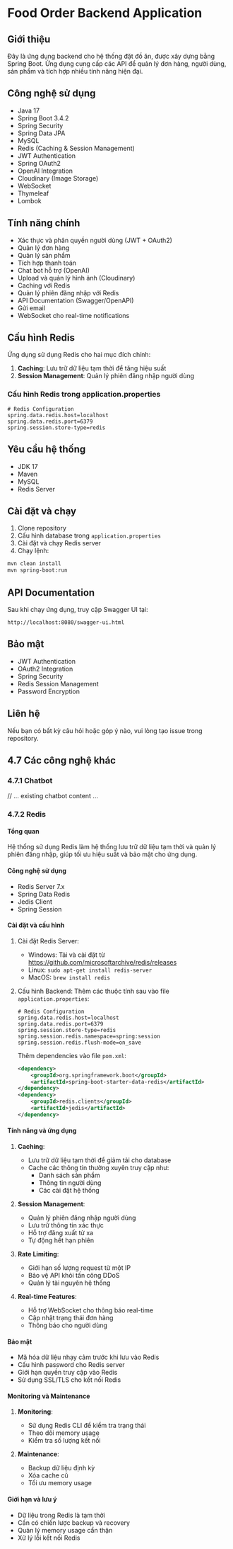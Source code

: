 # Food Order Backend Application

## Giới thiệu
Đây là ứng dụng backend cho hệ thống đặt đồ ăn, được xây dựng bằng Spring Boot. Ứng dụng cung cấp các API để quản lý đơn hàng, người dùng, sản phẩm và tích hợp nhiều tính năng hiện đại.

## Công nghệ sử dụng
- Java 17
- Spring Boot 3.4.2
- Spring Security
- Spring Data JPA
- MySQL
- Redis (Caching & Session Management)
- JWT Authentication
- Spring OAuth2
- OpenAI Integration
- Cloudinary (Image Storage)
- WebSocket
- Thymeleaf
- Lombok

## Tính năng chính
- Xác thực và phân quyền người dùng (JWT + OAuth2)
- Quản lý đơn hàng
- Quản lý sản phẩm
- Tích hợp thanh toán
- Chat bot hỗ trợ (OpenAI)
- Upload và quản lý hình ảnh (Cloudinary)
- Caching với Redis
- Quản lý phiên đăng nhập với Redis
- API Documentation (Swagger/OpenAPI)
- Gửi email
- WebSocket cho real-time notifications

## Cấu hình Redis
Ứng dụng sử dụng Redis cho hai mục đích chính:
1. **Caching**: Lưu trữ dữ liệu tạm thời để tăng hiệu suất
2. **Session Management**: Quản lý phiên đăng nhập người dùng

### Cấu hình Redis trong application.properties
```properties
# Redis Configuration
spring.data.redis.host=localhost
spring.data.redis.port=6379
spring.session.store-type=redis
```

## Yêu cầu hệ thống
- JDK 17
- Maven
- MySQL
- Redis Server

## Cài đặt và chạy
1. Clone repository
2. Cấu hình database trong `application.properties`
3. Cài đặt và chạy Redis server
4. Chạy lệnh:
```bash
mvn clean install
mvn spring-boot:run
```

## API Documentation
Sau khi chạy ứng dụng, truy cập Swagger UI tại:
```
http://localhost:8080/swagger-ui.html
```

## Bảo mật
- JWT Authentication
- OAuth2 Integration
- Spring Security
- Redis Session Management
- Password Encryption

## Liên hệ
Nếu bạn có bất kỳ câu hỏi hoặc góp ý nào, vui lòng tạo issue trong repository.

## 4.7 Các công nghệ khác

### 4.7.1 Chatbot
// ... existing chatbot content ...

### 4.7.2 Redis
#### Tổng quan
Hệ thống sử dụng Redis làm hệ thống lưu trữ dữ liệu tạm thời và quản lý phiên đăng nhập, giúp tối ưu hiệu suất và bảo mật cho ứng dụng.

#### Công nghệ sử dụng
- Redis Server 7.x
- Spring Data Redis
- Jedis Client
- Spring Session

#### Cài đặt và cấu hình
1. Cài đặt Redis Server:
   - Windows: Tải và cài đặt từ https://github.com/microsoftarchive/redis/releases
   - Linux: `sudo apt-get install redis-server`
   - MacOS: `brew install redis`

2. Cấu hình Backend:
   Thêm các thuộc tính sau vào file `application.properties`:
   ```properties
   # Redis Configuration
   spring.data.redis.host=localhost
   spring.data.redis.port=6379
   spring.session.store-type=redis
   spring.session.redis.namespace=spring:session
   spring.session.redis.flush-mode=on_save
   ```

   Thêm dependencies vào file `pom.xml`:
   ```xml
   <dependency>
       <groupId>org.springframework.boot</groupId>
       <artifactId>spring-boot-starter-data-redis</artifactId>
   </dependency>
   <dependency>
       <groupId>redis.clients</groupId>
       <artifactId>jedis</artifactId>
   </dependency>
   ```

#### Tính năng và ứng dụng
1. **Caching**:
   - Lưu trữ dữ liệu tạm thời để giảm tải cho database
   - Cache các thông tin thường xuyên truy cập như:
     - Danh sách sản phẩm
     - Thông tin người dùng
     - Các cài đặt hệ thống

2. **Session Management**:
   - Quản lý phiên đăng nhập người dùng
   - Lưu trữ thông tin xác thực
   - Hỗ trợ đăng xuất từ xa
   - Tự động hết hạn phiên

3. **Rate Limiting**:
   - Giới hạn số lượng request từ một IP
   - Bảo vệ API khỏi tấn công DDoS
   - Quản lý tài nguyên hệ thống

4. **Real-time Features**:
   - Hỗ trợ WebSocket cho thông báo real-time
   - Cập nhật trạng thái đơn hàng
   - Thông báo cho người dùng

#### Bảo mật
- Mã hóa dữ liệu nhạy cảm trước khi lưu vào Redis
- Cấu hình password cho Redis server
- Giới hạn quyền truy cập vào Redis
- Sử dụng SSL/TLS cho kết nối Redis

#### Monitoring và Maintenance
1. **Monitoring**:
   - Sử dụng Redis CLI để kiểm tra trạng thái
   - Theo dõi memory usage
   - Kiểm tra số lượng kết nối

2. **Maintenance**:
   - Backup dữ liệu định kỳ
   - Xóa cache cũ
   - Tối ưu memory usage

#### Giới hạn và lưu ý
- Dữ liệu trong Redis là tạm thời
- Cần có chiến lược backup và recovery
- Quản lý memory usage cẩn thận
- Xử lý lỗi kết nối Redis
